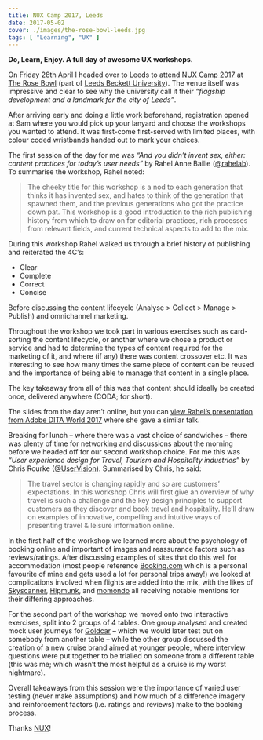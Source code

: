 ```yaml
---
title: NUX Camp 2017, Leeds
date: 2017-05-02
cover: ./images/the-rose-bowl-leeds.jpg
tags: [ "Learning", "UX" ]
---
```


**Do, Learn, Enjoy. A full day of awesome UX workshops.**

On Friday 28th April I headed over to Leeds to attend [NUX Camp 2017](https://2017.nuxcamp.uk/) at [The Rose Bowl](http://www.leedsbeckett.ac.uk/conferencing/our-venues/rose-bowl/) (part of [Leeds Beckett University](http://www.leedsbeckett.ac.uk/)). The venue itself was impressive and clear to see why the university call it their _“flagship development and a landmark for the city of Leeds”_.

After arriving early and doing a little work beforehand, registration opened at 9am where you would pick up your lanyard and choose the workshops you wanted to attend. It was first-come first-served with limited places, with colour coded wristbands handed out to mark your choices.

The first session of the day for me was _“And you didn’t invent sex, either: content practices for today’s user needs”_ by Rahel Anne Bailie ([@rahelab](https://twitter.com/rahelab)). To summarise the workshop, Rahel noted:

> The cheeky title for this workshop is a nod to each generation that thinks it has invented sex, and hates to think of the generation that spawned them, and the previous generations who got the practice down pat. This workshop is a good introduction to the rich publishing history from which to draw on for editorial practices, rich processes from relevant fields, and current technical aspects to add to the mix.

During this workshop Rahel walked us through a brief history of publishing and reiterated the 4C’s:

* Clear
* Complete
* Correct
* Concise

Before discussing the content lifecycle (Analyse > Collect > Manage > Publish) and omnichannel marketing.

Throughout the workshop we took part in various exercises such as card-sorting the content lifecycle, or another where we chose a product or service and had to determine the types of content required for the marketing of it, and where (if any) there was content crossover etc. It was interesting to see how many times the same piece of content can be reused and the importance of being able to manage that content in a single place.

The key takeaway from all of this was that content should ideally be created once, delivered anywhere (CODA; for short).

The slides from the day aren’t online, but you can [view Rahel’s presentation from Adobe DITA World 2017](https://www.youtube.com/watch?v=xnRj1XobKyU) where she gave a similar talk.

Breaking for lunch – where there was a vast choice of sandwiches – there was plenty of time for networking and discussions about the morning before we headed off for our second workshop choice. For me this was _“User experience design for Travel, Tourism and Hospitality industries”_ by Chris Rourke ([@UserVision](https://twitter.com/UserVision)). Summarised by Chris, he said:

> The travel sector is changing rapidly and so are customers’ expectations. In this workshop Chris will first give an overview of why travel is such a challenge and the key design principles to support customers as they discover and book travel and hospitality. He’ll draw on examples of innovative, compelling and intuitive ways of presenting travel & leisure information online.

In the first half of the workshop we learned more about the psychology of booking online and important of images and reassurance factors such as reviews/ratings. After discussing examples of sites that do this well for accommodation (most people reference [Booking.com](https://www.booking.com/) which is a personal favourite of mine and gets used a lot for personal trips away!) we looked at complications involved when flights are added into the mix, with the likes of [Skyscanner](https://www.skyscanner.net/), [Hipmunk](https://www.hipmunk.com/), and [momondo](https://www.momondo.co.uk/) all receiving notable mentions for their differing approaches.

For the second part of the workshop we moved onto two interactive exercises, split into 2 groups of 4 tables. One group analysed and created mock user journeys for [Goldcar](https://www.goldcar.es/en/) – which we would later test out on somebody from another table – while the other group discussed the creation of a new cruise brand aimed at younger people, where interview questions were put together to be trialled on someone from a different table (this was me; which wasn’t the most helpful as a cruise is my worst nightmare).

Overall takeaways from this session were the importance of varied user testing (never make assumptions) and how much of a difference imagery and reinforcement factors (i.e. ratings and reviews) make to the booking process.

Thanks [NUX](https://nuxuk.org/)!
